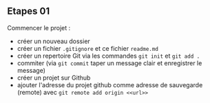 Etapes 01
------

Commencer le projet :
* créer un nouveau dossier
* créer un fichier `.gitignore` et ce fichier `readme.md`
* créer un repertoire Git via les commandes `git init` et `git add .`
* commiter (via `git commit` taper un message clair et enregistrer le message)
* créer un projet sur Github 
* ajouter l'adresse du projet github comme adresse de sauvegarde (remote) avec `git remote add origin <<url>>`